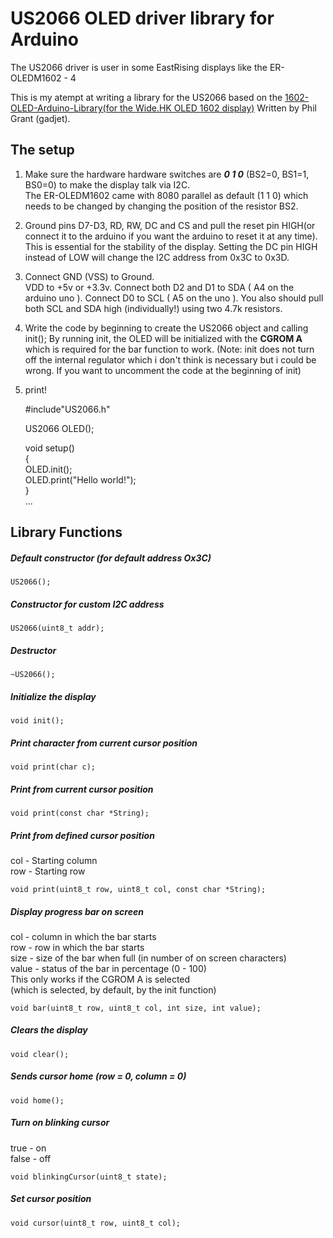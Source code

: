 US2066 OLED driver library for Arduino
=========================
The US2066 driver is user in some EastRising displays like the ER-OLEDM1602 - 4

This is my atempt at writing a library for the US2066 based on the [1602-OLED-Arduino-Library(for the Wide.HK OLED 1602 display)](https://github.com/gadjet/1602-OLED-Arduino-Library) Written by Phil Grant (gadjet).

## The setup
1. Make sure the hardware hardware switches are ***0 1 0*** (BS2=0, BS1=1, BS0=0) to make the display talk via I2C.  
The ER-OLEDM1602 came with 8080 parallel as default (1 1 0) which needs to be changed by changing the position of the resistor BS2.

2. Ground pins D7-D3, RD, RW, DC and CS and pull the reset pin HIGH(or connect it to the arduino if you want the arduino to reset it at any time).
This is essential for the stability of the display.
Setting the DC pin HIGH instead of LOW will change the I2C address from 0x3C to 0x3D.

3. Connect GND (VSS) to Ground.  
VDD to +5v or +3.3v.
Connect both D2 and D1 to SDA ( A4 on the arduino uno ).
Connect D0 to SCL ( A5 on the uno  ).
You also should pull both SCL and SDA high (individually!) using two 4.7k resistors.

4. Write the code by beginning to create the US2066 object and calling init();
By running init, the OLED will be initialized with the **CGROM A** which is required for the bar function to work.
(Note: init does not turn off the internal regulator which i don't think is necessary but i could be wrong. If you want to uncomment the code at the beginning of init)

5. print!  

  
    #include"US2066.h"

    US2066 OLED();

    void setup()  
    {  
      OLED.init();  
      OLED.print("Hello world!");  
    }  
    ...

## Library Functions
##### Default constructor (for default address Ox3C)  

    US2066();

##### Constructor for custom I2C address  

    US2066(uint8_t addr);

##### Destructor  

    ~US2066();

##### Initialize the display  

    void init();

##### Print character from current cursor position  

    void print(char c);

##### Print from current cursor position  

    void print(const char *String);

##### Print from defined cursor position  
  col - Starting column  
  row - Starting row  

    void print(uint8_t row, uint8_t col, const char *String);

##### Display progress bar on screen  
  col - column in which the bar starts  
  row - row in which the bar starts  
  size - size of the bar when full (in number of on screen characters)  
  value - status of the bar in percentage (0 - 100)  
  This only works if the CGROM A is selected  
  (which is selected, by default, by the init function)

    void bar(uint8_t row, uint8_t col, int size, int value);  

##### Clears the display  

    void clear();

##### Sends cursor home (row = 0, column = 0)  

    void home();

##### Turn on blinking cursor  
  true   - on  
  false  - off  

    void blinkingCursor(uint8_t state);

##### Set cursor position  

    void cursor(uint8_t row, uint8_t col);
